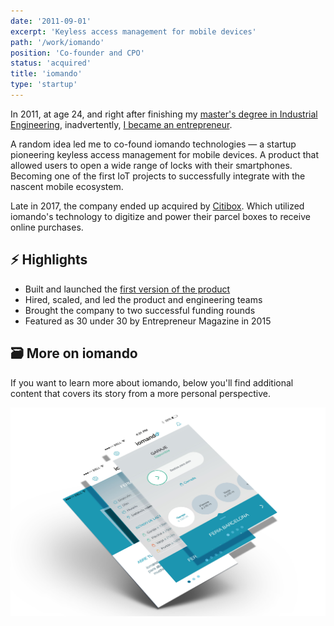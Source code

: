 ```yaml
---
date: '2011-09-01'
excerpt: 'Keyless access management for mobile devices'
path: '/work/iomando'
position: 'Co-founder and CPO'
status: 'acquired'
title: 'iomando'
type: 'startup'
---
```


In 2011, at age 24, and right after finishing my [master's degree in Industrial Engineering](/blog/2013/industrial-engineer), inadvertently, [I became an entrepreneur](/blog/2013/iomando-prologue).

A random idea led me to co-found iomando technologies — a startup pioneering keyless access management for mobile devices. A product that allowed users to open a wide range of locks with their smartphones. Becoming one of the first IoT projects to successfully integrate with the nascent mobile ecosystem.

Late in 2017, the company ended up acquired by [Citibox](https://www.citibox.com/). Which utilized iomando's technology to digitize and power their parcel boxes to receive online purchases.

## ⚡️ Highlights

- Built and launched the [first version of the product](/blog/2013/iomando-10)
- Hired, scaled, and led the product and engineering teams
- Brought the company to two successful funding rounds
- Featured as 30 under 30 by Entrepreneur Magazine in 2015

## 🗃 More on iomando

If you want to learn more about iomando, below you'll find additional content that covers its story from a more personal perspective.

![iomando mobile app](../../../img/pages/iomando-app.jpg 'iomando mobile app')

